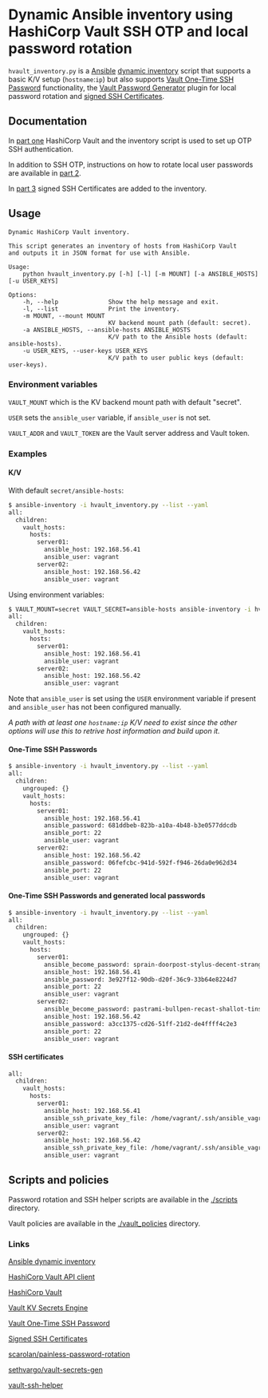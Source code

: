 # Dynamic Ansible inventory using HashiCorp Vault SSH OTP and local password rotation

`hvault_inventory.py` is a [Ansible](https://www.ansible.com/) [dynamic inventory](https://docs.ansible.com/ansible/latest/user_guide/intro_dynamic_inventory.html)
script that supports a basic K/V setup (`hostname`:`ip`) but also supports
[Vault One-Time SSH Password](https://learn.hashicorp.com/tutorials/vault/ssh-otp)
functionality, the [Vault Password Generator](https://github.com/sethvargo/vault-secrets-gen)
plugin for local password rotation and  [signed SSH Certificates](https://developer.hashicorp.com/vault/docs/secrets/ssh/signed-ssh-certificates).

## Documentation

In [part one](./ssh_otp.md) HashiCorp Vault and the inventory script is used to
set up OTP SSH authentication.

In addition to SSH OTP, instructions on how to rotate local user passwords are
available in [part 2](./random_password.md).

In [part 3](./ssh_certificates.md) signed SSH Certificates are added to the inventory.

## Usage

```console
Dynamic HashiCorp Vault inventory.

This script generates an inventory of hosts from HashiCorp Vault
and outputs it in JSON format for use with Ansible.

Usage:
    python hvault_inventory.py [-h] [-l] [-m MOUNT] [-a ANSIBLE_HOSTS] [-u USER_KEYS]

Options:
    -h, --help              Show the help message and exit.
    -l, --list              Print the inventory.
    -m MOUNT, --mount MOUNT
                            KV backend mount path (default: secret).
    -a ANSIBLE_HOSTS, --ansible-hosts ANSIBLE_HOSTS
                            K/V path to the Ansible hosts (default: ansible-hosts).
    -u USER_KEYS, --user-keys USER_KEYS
                            K/V path to user public keys (default: user-keys).
```

### Environment variables

`VAULT_MOUNT` which is the KV backend mount path with default "secret".

`USER` sets the `ansible_user` variable, if `ansible_user` is not set.

`VAULT_ADDR` and `VAULT_TOKEN` are the Vault server address and Vault token.

### Examples

#### K/V

With default `secret/ansible-hosts`:

```sh
$ ansible-inventory -i hvault_inventory.py --list --yaml
all:
  children:
    vault_hosts:
      hosts:
        server01:
          ansible_host: 192.168.56.41
          ansible_user: vagrant
        server02:
          ansible_host: 192.168.56.42
          ansible_user: vagrant
```

Using environment variables:

```sh
$ VAULT_MOUNT=secret VAULT_SECRET=ansible-hosts ansible-inventory -i hvault_inventory.py --list --yaml
all:
  children:
    vault_hosts:
      hosts:
        server01:
          ansible_host: 192.168.56.41
          ansible_user: vagrant
        server02:
          ansible_host: 192.168.56.42
          ansible_user: vagrant
```

Note that `ansible_user` is set using the `USER` environment variable if
present and `ansible_user` has not been configured manually.

_A path with at least one `hostname:ip` K/V need to
exist since the other options will use this to retrive host information and
build upon it._

#### One-Time SSH Passwords

```sh
$ ansible-inventory -i hvault_inventory.py --list --yaml
all:
  children:
    ungrouped: {}
    vault_hosts:
      hosts:
        server01:
          ansible_host: 192.168.56.41
          ansible_password: 681ddbeb-823b-a10a-4b48-b3e0577ddcdb
          ansible_port: 22
          ansible_user: vagrant
        server02:
          ansible_host: 192.168.56.42
          ansible_password: 06fefcbc-941d-592f-f946-26da0e962d34
          ansible_port: 22
          ansible_user: vagrant
```

#### One-Time SSH Passwords and generated local passwords

```sh
$ ansible-inventory -i hvault_inventory.py --list --yaml
all:
  children:
    ungrouped: {}
    vault_hosts:
      hosts:
        server01:
          ansible_become_password: sprain-doorpost-stylus-decent-strangely
          ansible_host: 192.168.56.41
          ansible_password: 3e927f12-90db-d20f-36c9-33b64e8224d7
          ansible_port: 22
          ansible_user: vagrant
        server02:
          ansible_become_password: pastrami-bullpen-recast-shallot-tinsmith
          ansible_host: 192.168.56.42
          ansible_password: a3cc1375-cd26-51ff-21d2-de4ffff4c2e3
          ansible_port: 22
          ansible_user: vagrant
```

#### SSH certificates

```sh
all:
  children:
    vault_hosts:
      hosts:
        server01:
          ansible_host: 192.168.56.41
          ansible_ssh_private_key_file: /home/vagrant/.ssh/ansible_vagrant_cert.pub
          ansible_user: vagrant
        server02:
          ansible_host: 192.168.56.42
          ansible_ssh_private_key_file: /home/vagrant/.ssh/ansible_vagrant_cert.pub
          ansible_user: vagrant
```

## Scripts and policies

Password rotation and SSH helper scripts are available in the [./scripts](./scripts/)
directory.

Vault policies are available in the [./vault_policies](./vault_policies/)
directory.

### Links

[Ansible dynamic inventory](https://docs.ansible.com/ansible/latest/user_guide/intro_dynamic_inventory.html)

[HashiCorp Vault API client](https://github.com/hvac/hvac)

[HashiCorp Vault](https://www.hashicorp.com/products/vault)

[Vault KV Secrets Engine](https://www.vaultproject.io/docs/secrets/kv)

[Vault One-Time SSH Password](https://learn.hashicorp.com/tutorials/vault/ssh-otp)

[Signed SSH Certificates](https://developer.hashicorp.com/vault/docs/secrets/ssh/signed-ssh-certificates)

[scarolan/painless-password-rotation](https://github.com/scarolan/painless-password-rotation)

[sethvargo/vault-secrets-gen](https://github.com/sethvargo/vault-secrets-gen)

[vault-ssh-helper](https://github.com/hashicorp/vault-ssh-helper)
